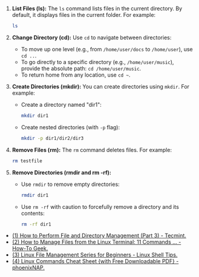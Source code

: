 #

1. **List Files (ls):** The `ls` command lists files in the current directory. By default, it displays files in the current folder. For example:
    ```bash
    ls
    ```

2. **Change Directory (cd):** Use `cd` to navigate between directories:
    - To move up one level (e.g., from `/home/user/docs` to `/home/user`), use `cd ..`.
    - To go directly to a specific directory (e.g., `/home/user/music`), provide the absolute path: `cd /home/user/music`.
    - To return home from any location, use `cd ~`.

3. **Create Directories (mkdir):** You can create directories using `mkdir`. For example:
    - Create a directory named "dir1":
        ```bash
        mkdir dir1
        ```
    - Create nested directories (with `-p` flag):
        ```bash
        mkdir -p dir1/dir2/dir3
        ```

4. **Remove Files (rm):** The `rm` command deletes files. For example:
    ```bash
    rm testfile
    ```

5. **Remove Directories (rmdir and rm -rf):**
    - Use `rmdir` to remove empty directories:
        ```bash
        rmdir dir1
        ```
    - Use `rm -rf` with caution to forcefully remove a directory and its contents:
        ```bash
        rm -rf dir1
        ```


- [(1) How to Perform File and Directory Management (Part 3) - Tecmint.](https://www.tecmint.com/file-and-directory-management-in-linux/.)
- [(2) How to Manage Files from the Linux Terminal: 11 Commands ... - How-To Geek.](https://www.howtogeek.com/107808/how-to-manage-files-from-the-linux-terminal-11-commands-you-need-to-know/.)
- [(3) Linux File Management Series for Beginners - Linux Shell Tips.](https://www.ubuntumint.com/linux-file-management/.)
- [(4) Linux Commands Cheat Sheet {with Free Downloadable PDF} - phoenixNAP.](https://phoenixnap.com/kb/linux-commands-cheat-sheet.)